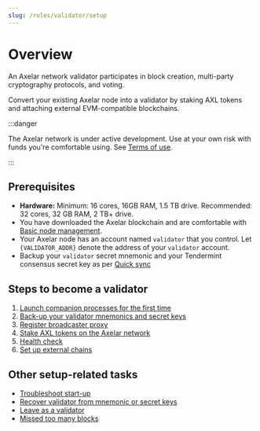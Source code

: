 ```yaml
---
slug: /roles/validator/setup
---
```


# Overview

An Axelar network validator participates in block creation, multi-party cryptography protocols, and voting.

Convert your existing Axelar node into a validator by staking AXL tokens and attaching external EVM-compatible blockchains.

:::danger

The Axelar network is under active development. Use at your own risk with funds you're comfortable using. See [Terms of use](/terms-of-use).

:::

## Prerequisites

- **Hardware:** Minimum: 16 cores, 16GB RAM, 1.5 TB drive. Recommended: 32 cores, 32 GB RAM, 2 TB+ drive.
- You have downloaded the Axelar blockchain and are comfortable with [Basic node management](../node/basic).
- Your Axelar node has an account named `validator` that you control. Let `{VALIDATOR_ADDR}` denote the address of your `validator` account.
- Backup your `validator` secret mnemonic and your Tendermint consensus secret key as per [Quick sync](../node/join)

## Steps to become a validator

1. [Launch companion processes for the first time](setup/vald-tofnd)
2. [Back-up your validator mnemonics and secret keys](setup/backup)
3. [Register broadcaster proxy](setup/register-broadcaster)
4. [Stake AXL tokens on the Axelar network](setup/stake-axl)
5. [Health check](health-check.md)
6. [Set up external chains](external-chains)

## Other setup-related tasks

- [Troubleshoot start-up](troubleshoot/startup)
- [Recover validator from mnemonic or secret keys](troubleshoot/recovery)
- [Leave as a validator](troubleshoot/leave)
- [Missed too many blocks](troubleshoot/missed-too-many-blocks)
